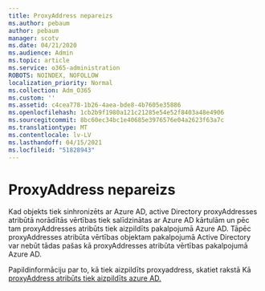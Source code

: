 ```yaml
---
title: ProxyAddress nepareizs
ms.author: pebaum
author: pebaum
manager: scotv
ms.date: 04/21/2020
ms.audience: Admin
ms.topic: article
ms.service: o365-administration
ROBOTS: NOINDEX, NOFOLLOW
localization_priority: Normal
ms.collection: Adm_O365
ms.custom: ''
ms.assetid: c4cea778-1b26-4aea-bde8-4b7605e35886
ms.openlocfilehash: 1cb2b9f1980a121c21285e54e52f8403a48e4906
ms.sourcegitcommit: 8bc60ec34bc1e40685e3976576e04a2623f63a7c
ms.translationtype: MT
ms.contentlocale: lv-LV
ms.lasthandoff: 04/15/2021
ms.locfileid: "51828943"
---
```

# <a name="proxyaddress-incorrect"></a>ProxyAddress nepareizs

Kad objekts tiek sinhronizēts ar Azure AD, active Directory proxyAddresses atribūtā norādītās vērtības tiek salīdzinātas ar Azure AD kārtulām un pēc tam proxyAddresses atribūts tiek aizpildīts pakalpojumā Azure AD. Tāpēc proxyAddresses atribūta vērtības objektam pakalpojumā Active Directory var nebūt tādas pašas kā proxyAddresses atribūta vērtības pakalpojumā Azure AD.
  
Papildinformāciju par to, kā tiek aizpildīts proxyaddress, skatiet rakstā Kā [proxyAddress atribūts tiek aizpildīts azure AD.](https://support.microsoft.com/help/3190357/how-the-proxyaddresses-attribute-is-populated-in-azure-ad)
  

